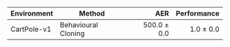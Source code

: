 |Environment|Method|AER|Performance|
|---|---|---:|---:|
|CartPole-v1 |Behavioural Cloning|500.0 ± 0.0|1.0 ± 0.0|

